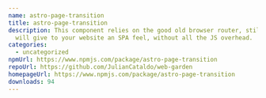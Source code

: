 ```yaml
---
name: astro-page-transition
title: astro-page-transition
description: This component relies on the good old browser router, still, it
  will give to your website an SPA feel, without all the JS overhead.
categories:
  - uncategorized
npmUrl: https://www.npmjs.com/package/astro-page-transition
repoUrl: https://github.com/JulianCataldo/web-garden
homepageUrl: https://www.npmjs.com/package/astro-page-transition
downloads: 94
---
```

